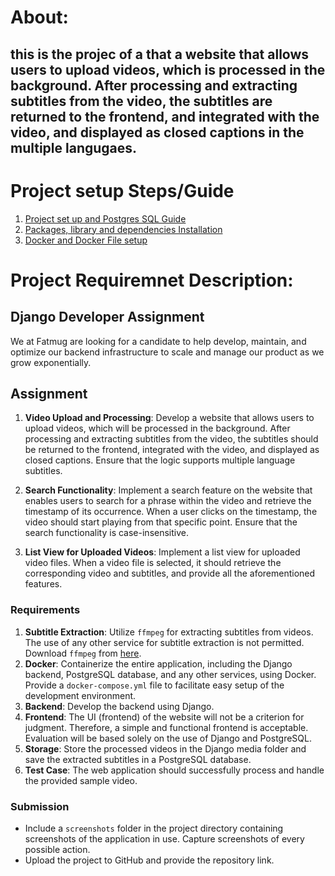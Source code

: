 # About:

## this is the projec of a that a website that allows users to upload videos, which is processed in the background. After processing and extracting subtitles from the video, the subtitles are returned to the frontend, and integrated with the video, and displayed as closed captions in the multiple langugaes.


# Project setup Steps/Guide 

1. [Project set up and Postgres SQL Guide](postgres_guide.md)
2. [Packages, library and dependencies Installation](packages_guide.md)
3. [Docker and Docker File  setup ](dockerguide.md)



# Project  Requiremnet Description: 

## Django Developer Assignment

We at Fatmug are looking for a candidate to help develop, maintain, and optimize our backend infrastructure to scale and manage our product as we grow exponentially.

## Assignment

1. **Video Upload and Processing**: Develop a website that allows users to upload videos, which will be processed in the background. After processing and extracting subtitles from the video, the subtitles should be returned to the frontend, integrated with the video, and displayed as closed captions. Ensure that the logic supports multiple language subtitles.

2. **Search Functionality**: Implement a search feature on the website that enables users to search for a phrase within the video and retrieve the timestamp of its occurrence. When a user clicks on the timestamp, the video should start playing from that specific point. Ensure that the search functionality is case-insensitive.

3. **List View for Uploaded Videos**: Implement a list view for uploaded video files. When a video file is selected, it should retrieve the corresponding video and subtitles, and provide all the aforementioned features.

### Requirements

1. **Subtitle Extraction**: Utilize `ffmpeg` for extracting subtitles from videos. The use of any other service for subtitle extraction is not permitted. Download `ffmpeg` from [here](https://www.ffmpeg.org/download.html).
2. **Docker**: Containerize the entire application, including the Django backend, PostgreSQL database, and any other services, using Docker. Provide a `docker-compose.yml` file to facilitate easy setup of the development environment.
3. **Backend**: Develop the backend using Django.
4. **Frontend**: The UI (frontend) of the website will not be a criterion for judgment. Therefore, a simple and functional frontend is acceptable. Evaluation will be based solely on the use of Django and PostgreSQL.
5. **Storage**: Store the processed videos in the Django media folder and save the extracted subtitles in a PostgreSQL database.
6. **Test Case**: The web application should successfully process and handle the provided sample video.

### Submission

- Include a `screenshots` folder in the project directory containing screenshots of the application in use. Capture screenshots of every possible action.
- Upload the project to GitHub and provide the repository link.

